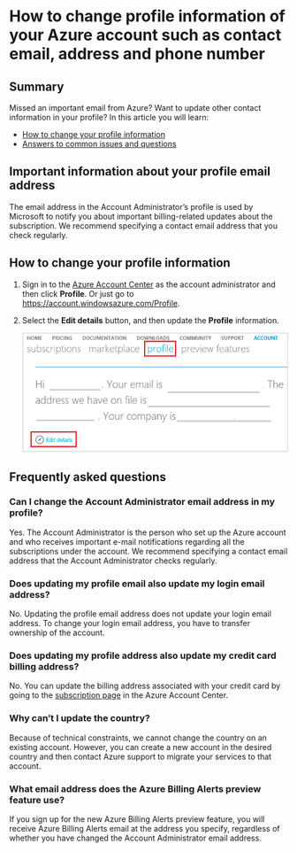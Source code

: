 <properties
	pageTitle="How to change profile information of your Azure account| Microsoft Azure"
	description="Describes how to change profile information of your Azure account"
	services="billing"
	documentationCenter=""
	authors="genlin"
	manager="mbaldwin"
	editor=""
	tags="billing"
	/>

<tags
	ms.service="billing"
	ms.workload="na"
	ms.tgt_pltfrm="na"
	ms.devlang="na"
	ms.topic="article"
	ms.date="03/22/2016"
	ms.author="genli"/>

# How to change profile information of your Azure account such as contact email, address and phone number

## Summary

Missed an important email from Azure? Want to update other contact information in your profile? In this article you will learn:

-	[How to change your profile information](#how-to-change-your-profile-information)
-	[Answers to common issues and questions](#frequently-asked-questions)

## Important information about your profile email address

The email address in the Account Administrator’s profile is used by Microsoft to notify you about important billing-related updates about the subscription. We recommend specifying a contact email address that you check regularly. 

## How to change your profile information

1.	Sign in to the [Azure Account Center](https://account.windowsazure.com/) as the account administrator and then click **Profile**. Or just go to https://account.windowsazure.com/Profile.

2.	Select the **Edit details** button, and then update the **Profile** information.

	![updateprofile](border-profile2.png)

## Frequently asked questions

### Can I change the Account Administrator email address in my profile?

Yes. The Account Administrator is the person who set up the Azure account and who receives important e-mail notifications regarding all the subscriptions under the account. We recommend specifying a contact email address that the Account Administrator checks regularly.

### Does updating my profile email also update my login email address?

No. Updating the profile email address does not update your login email address. To change your login email address, you have to transfer ownership of the account.

### Does updating my profile address also update my credit card billing address?

No. You can update the billing address associated with your credit card by going to the [subscription page](https://account.windowsazure.com/subscriptions) in the Azure Account Center. 

### Why can’t I update the country?

Because of technical constraints, we cannot change the country on an existing account. However, you can create a new account in the desired country and then contact Azure support to migrate your services to that account.

### What email address does the Azure Billing Alerts preview feature use?

If you sign up for the new Azure Billing Alerts preview feature, you will receive Azure Billing Alerts email at the address you specify, regardless of whether you have changed the Account Administrator email address.
